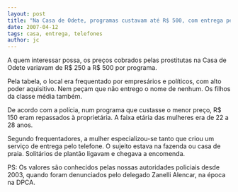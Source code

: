```yaml
---
layout: post
title: "Na Casa de Odete, programas custavam até R$ 500, com entrega pelo telefone"
date: 2007-04-12
tags: casa, entrega, telefones
author: jc
---
```

A quem interessar possa, os pre&ccedil;os cobrados pelas prostitutas na Casa de Odete variavam de R$ 250 a R$ 500 por programa.

Pela tabela, o local era frequentado por empres&aacute;rios e pol&iacute;ticos, com alto poder aquisitivo. Nem pe&ccedil;am que n&atilde;o entrego o nome de nenhum. Os filhos da classe m&eacute;dia tamb&eacute;m.

De acordo com a pol&iacute;cia, num programa que custasse o menor pre&ccedil;o, R$ 150 eram repassados &agrave; propriet&aacute;ria. A faixa et&aacute;ria das mulheres era de 22 a 28 anos.

Segundo frequentadores, a mulher especializou-se tanto que criou um servi&ccedil;o de entrega pelo telefone. O sujeito estava na fazenda ou casa de praia. Solit&aacute;rios de plant&atilde;o ligavam e chegava a encomenda.

PS: Os valores s&atilde;o conhecidos pelas nossas autoridades policiais desde 2003, quando foram denunciados pelo delegado Zanelli Alencar, na &eacute;poca na DPCA.